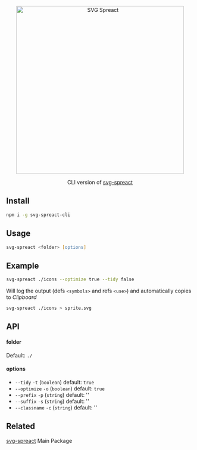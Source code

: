 <p align="center">
  <img alt="SVG Spreact" title="SVG Spreact" src="https://cdn.rawgit.com/elrumordelaluz/svg-spreact/2b58118b/logo.svg" width="450">
</p>

<p align="center">
  CLI version of <a href="https://github.com/elrumordelaluz/svg-spreact">svg-spreact</a> 
</p>

## Install

```zsh
npm i -g svg-spreact-cli
```

## Usage

```zsh
svg-spreact <folder> [options]
```

## Example

```zsh
svg-spreact ./icons --optimize true --tidy false
```

Will log the output (defs `<symbols>` and refs `<use>`) and automatically copies to _Clipboard_

```zsh
svg-spreact ./icons > sprite.svg
```

## API

#### folder

Default: `./`

#### options

* `--tidy` `-t` (`boolean`) default: `true`
* `--optimize` `-o` (`boolean`) default: `true`
* `--prefix` `-p` (`string`) default: ''
* `--suffix` `-s` (`string`) default: ''
* `--classname` `-c` (`string`) default: ''

## Related

[svg-spreact](https://github.com/elrumordelaluz/svg-spreact) Main Package
